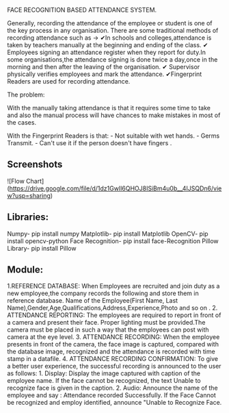 FACE RECOGNITION BASED ATTENDANCE SYSTEM.

Generally, recording the attendance of the employee or student is one of the key process in any organisation. There are some traditional methods of recording attendance such as -> ✔In schools and colleges,attendance is taken by teachers manually at the beginning and ending of the class. ✔ Employees signing an attendance register when they report for duty.In some organisations,the attendance signing is done twice a day,once in the morning and then after the leaving of the organisation. ✔ Supervisor physically verifies employees and mark the attendance. ✔Fingerprint Readers are used for recording attendance. 

The problem:

 With the manually taking attendance is that it requires some time to take and also the manual process will have chances to make mistakes in most of the cases.

With the Fingerprint Readers is that:
    - Not suitable with wet hands.
    - Germs Transmit.
    - Can't use it if the person doesn't have fingers .
## Screenshots

![Flow Chart] (https://drive.google.com/file/d/1dz1GwIl6QHOJ8ISiBm4u0b__4IJSQDn6/view?usp=sharing)
## Libraries:
Numpy-
      pip install numpy
Matplotlib-
      pip install Matplotlib
OpenCV-
      pip install opencv-python
Face Recognition-
     pip install face-Recognition
Pillow Library-
     pip install Pillow
                    
## Module:

1.REFERENCE DATABASE:
                 When Employees are recruited and join duty as a new employee,the company records the following and store them in reference  database.
                   Name of the Employee(First Name, Last Name),Gender,Age,Qualifications,Address,Experience,Photo and so on .
2. ATTENDANCE REPORTING:
                 The employees are required to report in front of a camera and present their face. Proper lighting must be provided.The camera must be placed in such a way that        the employees can post with camera at the eye level.
3. ATTENDANCE RECORDING:
                 When the employee presents in front of the camera, the face image is captured, compared with the database image, recognized and the attendance 
   is recorded with time stamp in a datafile.
4. ATTENDANCE RECORDING CONFIRMATION: 
                 To give a better user experience, the successful recording is announced to the user as follows:
                 1. Display: Display the image captured with caption of the employee name. If the face cannot be recognized, the text Unable to recognize face is given in the                         caption.
                 2. Audio: Announce the name of the employee and say : Attendance recorded Successfully. If the Face Cannot be recognized and employ identified,
                  announce "Unable to Recognize Face.
                  